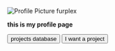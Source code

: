 <html lang="en">
<head>
    <meta charset="UTF-8">
    <meta name="viewport" content="width=device-width, initial-scale=1.0">
    <title>furplex</title>
    <link rel="stylesheet" href="styles.css">
    <script>
        document.addEventListener('contextmenu', event => event.preventDefault());
    </script>
</head>
<body>
    <div class="top-bar">
        <div class="logo">
            <img src="images/profile.jpg" alt="Profile Picture">
            <span>furplex</span>
        </div>
        <p><strong>this is my profile page</p>
        <button class="social-button" onclick="window.location.href='databaselist.html'">projects database</button>
        <button class="social-button" onclick="window.location.href='wantproject.html'">I want a project</button>
    </div>
